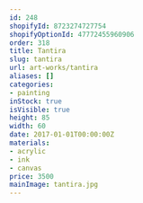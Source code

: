```yaml
---
id: 248
shopifyId: 8723274727754
shopifyOptionId: 47772455960906
order: 318
title: Tantira
slug: tantira
url: art-works/tantira
aliases: []
categories:
- painting
inStock: true
isVisible: true
height: 85
width: 60
date: 2017-01-01T00:00:00Z
materials:
- acrylic
- ink
- canvas
price: 3500
mainImage: tantira.jpg
---
```

